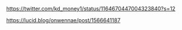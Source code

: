 https://twitter.com/kd_money1/status/1164670447004323840?s=12

https://lucid.blog/onwennae/post/1566641187
